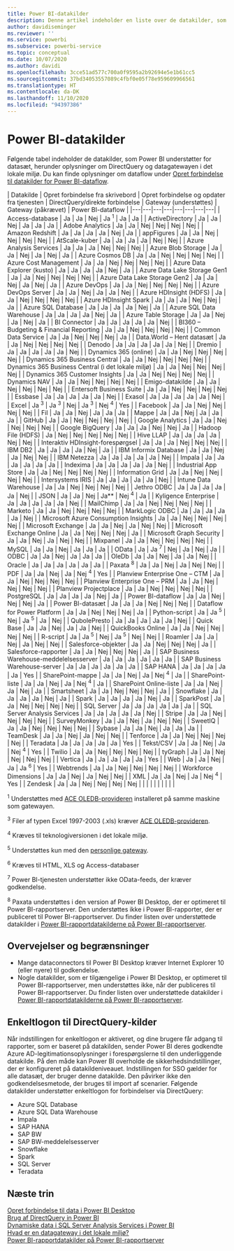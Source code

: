 ```yaml
---
title: Power BI-datakilder
description: Denne artikel indeholder en liste over de datakilder, som Power BI understøtter, herunder oplysninger om DirectQuery og datagatewayen i det lokale miljø.
author: davidiseminger
ms.reviewer: ''
ms.service: powerbi
ms.subservice: powerbi-service
ms.topic: conceptual
ms.date: 10/07/2020
ms.author: davidi
ms.openlocfilehash: 3cce51ad577c700a0f9595a2b92694e5e1b61cc5
ms.sourcegitcommit: 37bd34053557089c4fbf0e05f78e959609966561
ms.translationtype: HT
ms.contentlocale: da-DK
ms.lasthandoff: 11/10/2020
ms.locfileid: "94397386"
---
```

# <a name="power-bi-data-sources"></a>Power BI-datakilder

Følgende tabel indeholder de datakilder, som Power BI understøtter for datasæt, herunder oplysninger om DirectQuery og datagatewayen i det lokale miljø. Du kan finde oplysninger om dataflow under [Opret forbindelse til datakilder for Power BI-dataflow](../transform-model/dataflows/dataflows-configure-consume.md).

| Datakilde | Opret forbindelse fra skrivebord | Opret forbindelse og opdater fra tjenesten | DirectQuery/direkte forbindelse | Gateway (understøttes) | Gateway (påkrævet) | Power BI-dataflow |
|---|---|---|---|---|---|---|---|
| Access-database | Ja | Ja | Nej | Ja <sup>1</sup> | Ja | Ja |
| ActiveDirectory | Ja | Ja | Nej | Ja | Ja | Ja |
| Adobe Analytics | Ja | Ja | Nej | Nej | Nej | Nej |
| Amazon Redshift | Ja | Ja | Ja | Ja | Nej | Ja |
| appFigures | Ja | Ja | Nej | Nej | Nej | Nej |
| AtScale-kuber | Ja | Ja | Ja | Ja | Nej | Nej |
| Azure Analysis Services | Ja | Ja | Ja | Nej | Nej | Nej |
| Azure Blob Storage | Ja | Ja | Nej | Ja | Nej | Ja |
| Azure Cosmos DB | Ja | Ja | Nej | Nej | Nej | Nej |
| Azure Cost Management | Ja | Ja | Nej | Nej | Nej | Nej |
| Azure Data Explorer (kusto) | Ja | Ja | Ja | Ja | Nej | Ja |
| Azure Data Lake Storage Gen1 | Ja | Ja | Nej | Nej | Nej | Nej |
| Azure Data Lake Storage Gen2 | Ja | Ja | Nej | Ja | Nej | Ja |
| Azure DevOps | Ja | Ja | Nej | Nej | Nej | Nej |
| Azure DevOps Server | Ja | Ja | Nej | Ja | Ja | Nej |
| Azure HDInsight (HDFS) | Ja | Ja | Nej | Nej | Nej | Nej |
| Azure HDInsight Spark | Ja | Ja | Ja | Nej | Nej | Ja |
| Azure SQL Database | Ja | Ja | Ja | Ja | Nej | Ja |
| Azure SQL Data Warehouse | Ja | Ja | Ja | Ja | Nej | Ja |
| Azure Table Storage | Ja | Ja | Nej | Ja | Nej | Ja |
| BI Connector | Ja | Ja | Ja | Ja | Ja | Nej |
| BI360 – Budgeting & Financial Reporting | Ja | Ja | Nej | Nej | Nej | Nej |
| Common Data Service | Ja | Ja | Nej | Nej | Nej | Ja |
| Data.World – Hent datasæt | Ja | Ja | Nej | Nej | Nej | Nej |
| Denodo | Ja | Ja | Ja | Ja | Ja | Nej |
| Dremio | Ja | Ja | Ja | Ja | Ja | Nej |
| Dynamics 365 (online) | Ja | Ja | Nej | Nej | Nej | Nej |
| Dynamics 365 Business Central | Ja | Ja | Nej | Nej | Nej | Nej |
| Dynamics 365 Business Central (i det lokale miljø) | Ja | Ja | Nej | Nej | Nej | Nej |
| Dynamics 365 Customer Insights | Ja | Ja | Nej | Nej | Nej | Nej |
| Dynamics NAV | Ja | Ja | Nej | Nej | Nej | Nej |
| Emigo-datakilde | Ja | Ja | Nej | Nej | Nej | Nej |
| Entersoft Business Suite | Ja | Ja | Nej | Nej | Nej | Nej |
| Essbase | Ja | Ja | Ja | Ja | Ja | Nej |
| Exasol | Ja | Ja | Ja | Ja | Ja | Nej |
| Excel | Ja <sup>3</sup> | Ja <sup>3</sup> | Nej | Ja <sup>3</sup> | Nej <sup>4</sup> | Yes |
| Facebook | Ja | Ja | Nej | Nej | Nej | Nej |
| Fil | Ja | Ja | Nej | Ja | Ja | Ja |
| Mappe | Ja | Ja | Nej | Ja | Ja | Ja |
| GitHub | Ja | Ja | Nej | Nej | Nej | Nej |
| Google Analytics | Ja | Ja | Nej | Nej | Nej | Nej |
| Google BigQuery | Ja | Ja | Ja | Nej | Nej | Ja |
| Hadoop File (HDFS) | Ja | Nej | Nej | Nej | Nej | Nej |
| Hive LLAP | Ja | Ja | Ja | Ja | Nej | Nej |
| Interaktiv HDInsight-forespørgsel | Ja | Ja | Ja | Nej | Nej | Nej |
| IBM DB2 | Ja | Ja | Ja | Ja | Nej | Ja |
| IBM Informix Database | Ja | Ja | Nej | Ja | Nej | Nej |
| IBM Netezza | Ja | Ja | Ja | Ja | Ja | Nej |
| Impala | Ja | Ja | Ja | Ja | Ja | Ja |
| Indexima | Ja | Ja | Ja | Ja | Ja | Nej |
| Industrial App Store | Ja | Ja | Nej | Nej | Nej | Nej |
| Information Grid | Ja | Ja | Nej | Nej | Nej | Nej |
| Intersystems IRIS | Ja | Ja | Ja | Ja | Ja | Nej |
| Intune Data Warehouse | Ja | Ja | Nej | Nej | Nej | Nej |
| Jethro ODBC | Ja | Ja | Ja | Ja | Ja | Nej |
| JSON | Ja | Ja | Nej | Ja** | Nej <sup>4</sup> | Ja |
| Kyligence Enterprise | Ja | Ja | Ja | Ja | Ja | Nej |
| MailChimp | Ja | Ja | Nej | Nej | Nej | Nej |
| Marketo | Ja | Ja | Nej | Nej | Nej | Nej |
| MarkLogic ODBC | Ja | Ja | Ja | Ja | Ja | Nej |
| Microsoft Azure Consumption Insights | Ja | Ja | Nej | Nej | Nej | Nej |
| Microsoft Exchange | Ja | Ja | Nej | Ja | Nej | Nej |
| Microsoft Exchange Online | Ja | Ja | Nej | Nej | Nej | Ja |
| Microsoft Graph Security | Ja | Ja | Nej | Ja | Nej | Nej |
| Mixpanel | Ja | Ja | Nej | Nej | Nej | Nej |
| MySQL | Ja | Ja | Nej | Ja | Ja | Ja |
| OData | Ja | Ja <sup>7</sup> | Nej | Ja | Nej | Ja |
| ODBC | Ja | Ja | Nej | Ja | Ja | Ja |
| OleDb | Ja | Ja | Nej | Ja | Ja | Nej |
| Oracle | Ja | Ja | Ja | Ja | Ja | Ja |
| Paxata <sup>8</sup> | Ja | Ja | Nej | Ja | Nej | Nej |
| PDF | Ja | Ja | Nej | Ja | Nej <sup>4</sup> | Yes |
| Planview Enterprise One – CTM | Ja | Ja | Nej | Nej | Nej | Nej |
| Planview Enterprise One – PRM | Ja | Ja | Nej | Nej | Nej | Nej |
| Planview Projectplace | Ja | Ja | Nej | Nej | Nej | Nej |
| PostgreSQL | Ja | Ja | Ja | Ja | Nej | Ja |
| Power BI-dataflow | Ja | Ja | Nej | Nej | Nej | Ja |
| Power BI-datasæt | Ja | Ja | Ja | Nej | Nej | Nej |
| Dataflow for Power Platform | Ja | Ja | Nej | Nej | Nej | Ja |
| Python-script | Ja | Ja <sup>5</sup> | Nej | Ja <sup>5</sup> | Ja | Nej |
| QubolePresto | Ja | Ja | Ja | Ja | Ja | Nej |
| Quick Base | Ja | Ja | Nej | Ja | Ja | Nej |
| QuickBooks Online | Ja | Ja | Nej | Nej | Nej | Nej |
| R-script | Ja | Ja <sup>5</sup> | Nej | Ja <sup>5</sup> | Nej | Nej |
| Roamler | Ja | Ja | Nej | Ja | Nej | Nej |
| Salesforce-objekter | Ja | Ja | Nej | Nej | Nej | Ja |
| Salesforce-rapporter | Ja | Ja | Nej | Nej | Nej | Ja |
| SAP Business Warehouse-meddelelsesserver | Ja | Ja | Ja | Ja | Ja | Ja |
| SAP Business Warehouse-server | Ja | Ja | Ja | Ja | Ja | Ja |
| SAP HANA | Ja | Ja | Ja | Ja | Ja | Yes |
| SharePoint-mappe | Ja | Ja | Nej | Ja | Nej <sup>4</sup> | Ja |
| SharePoint-liste | Ja | Ja | Nej | Ja | Nej <sup>4</sup> | Ja |
| SharePoint Online-liste | Ja | Ja | Nej | Ja | Nej | Ja |
| Smartsheet | Ja | Ja | Nej | Nej | Nej | Ja |
| Snowflake | Ja | Ja | Ja | Ja | Nej | Ja |
| Spark | Ja | Ja | Ja | Ja | Nej | Ja |
| SparkPost | Ja | Ja | Nej | Nej | Nej | Nej |
| SQL Server | Ja | Ja | Ja | Ja | Ja | Ja |
| SQL Server Analysis Services | Ja | Ja | Ja | Ja | Ja | Nej |
| Stripe | Ja | Ja | Nej | Nej | Nej | Nej |
| SurveyMonkey | Ja | Ja | Nej | Ja | Nej | Nej |
| SweetIQ | Ja | Ja | Nej | Nej | Nej | Nej |
| Sybase | Ja | Ja | Nej | Ja | Ja | Ja |
| TeamDesk | Ja | Ja | Nej | Ja | Nej | Nej |
| Tenforce | Ja | Ja | Nej | Nej | Nej | Nej |
| Teradata | Ja | Ja | Ja | Ja | Ja | Yes |
| Tekst/CSV | Ja | Ja | Nej | Ja | Nej <sup>4</sup> | Yes |
| Twilio | Ja | Ja | Nej | Nej | Nej | Nej |
| tyGraph | Ja | Ja | Nej | Nej | Nej | Nej |
| Vertica | Ja | Ja | Ja | Ja | Ja | Yes |
| Web | Ja | Ja | Nej | Ja | Ja <sup>6</sup> | Yes |
| Webtrends | Ja | Ja | Nej | Nej | Nej | Nej |
| Workforce Dimensions | Ja | Ja | Nej | Ja | Nej | Nej |
| XML | Ja | Ja | Nej | Ja | Nej <sup>4</sup> | Yes |
| Zendesk | Ja | Ja | Nej | Nej | Nej | Nej |
| | | | | | | | |

<sup>1</sup> Understøttes med [ACE OLEDB-provideren](https://www.microsoft.com/download/details.aspx?id=54920) installeret på samme maskine som gatewayen.

<sup>3</sup> Filer af typen Excel 1997-2003 (.xls) kræver [ACE OLEDB-provideren](https://www.microsoft.com/download/details.aspx?id=54920).

<sup>4</sup> Kræves til teknologiversionen i det lokale miljø.

<sup>5</sup> Understøttes kun med den [personlige gateway](service-gateway-personal-mode.md).

<sup>6</sup> Kræves til HTML, XLS og Access-databaser

<sup>7</sup> Power BI-tjenesten understøtter ikke OData-feeds, der kræver godkendelse.

<sup>8</sup> Paxata understøttes i den version af Power BI Desktop, der er optimeret til Power BI-rapportserver. Den understøttes ikke i Power BI-rapporter, der er publiceret til Power BI-rapportserver. Du finder listen over understøttede datakilder i [Power BI-rapportdatakilderne på Power BI-rapportserver](../report-server/data-sources.md).

## <a name="considerations-and-limitations"></a>Overvejelser og begrænsninger

- Mange dataconnectors til Power BI Desktop kræver Internet Explorer 10 (eller nyere) til godkendelse. 
- Nogle datakilder, som er tilgængelige i Power BI Desktop, er optimeret til Power BI-rapportserver, men understøttes ikke, når der publiceres til Power BI-rapportserver. Du finder listen over understøttede datakilder i [Power BI-rapportdatakilderne på Power BI-rapportserver](../report-server/data-sources.md).

## <a name="single-sign-on-sso-for-directquery-sources"></a>Enkeltlogon til DirectQuery-kilder

Når indstillingen for enkeltlogon er aktiveret, og dine brugere får adgang til rapporter, som er baseret på datakilden, sender Power BI deres godkendte Azure AD-legitimationsoplysninger i forespørgslerne til den underliggende datakilde. På den måde kan Power BI overholde de sikkerhedsindstillinger, der er konfigureret på datakildeniveauet.
Indstillingen for SSO gælder for alle datasæt, der bruger denne datakilde. Den påvirker ikke den godkendelsesmetode, der bruges til import af scenarier. Følgende datakilder understøtter enkeltlogon for forbindelser via DirectQuery:

- Azure SQL Database
- Azure SQL Data Warehouse
- Impala
- SAP HANA
- SAP BW
- SAP BW-meddelelsesserver
- Snowflake
- Spark
- SQL Server
- Teradata

## <a name="next-steps"></a>Næste trin

[Opret forbindelse til data i Power BI Desktop](desktop-quickstart-connect-to-data.md)  
[Brug af DirectQuery in Power BI](desktop-directquery-about.md)  
[Dynamiske data i SQL Server Analysis Services i Power BI](sql-server-analysis-services-tabular-data.md)  
[Hvad er en datagateway i det lokale miljø?](service-gateway-onprem.md)  
[Power BI-rapportdatakilder på Power BI-rapportserver](../report-server/data-sources.md)